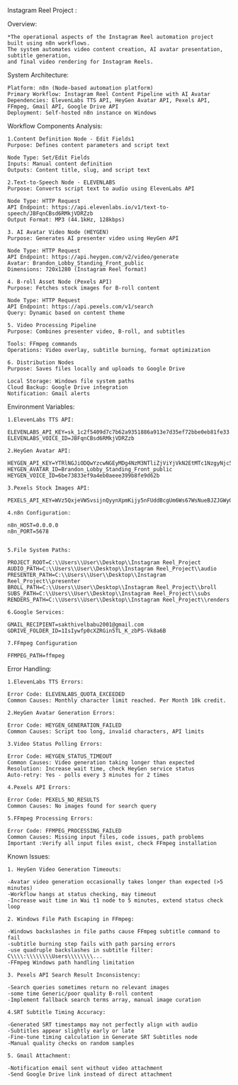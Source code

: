 Instagram Reel Project : 

Overview:

    *The operational aspects of the Instagram Reel automation project built using n8n workflows. 
    The system automates video content creation, AI avatar presentation, subtitle generation, 
    and final video rendering for Instagram Reels.

System Architecture:

    Platform: n8n (Node-based automation platform)
    Primary Workflow: Instagram Reel Content Pipeline with AI Avatar
    Dependencies: ElevenLabs TTS API, HeyGen Avatar API, Pexels API, FFmpeg, Gmail API, Google Drive API
    Deployment: Self-hosted n8n instance on Windows

Workflow Components Analysis:

    1.Content Definition Node - Edit Fields1
    Purpose: Defines content parameters and script text

    Node Type: Set/Edit Fields
    Inputs: Manual content definition
    Outputs: Content title, slug, and script text

    2.Text-to-Speech Node - ELEVENLABS
    Purpose: Converts script text to audio using ElevenLabs API

    Node Type: HTTP Request
    API Endpoint: https://api.elevenlabs.io/v1/text-to-speech/JBFqnCBsd6RMkjVDRZzb
    Output Format: MP3 (44.1kHz, 128kbps)

    3. AI Avatar Video Node (HEYGEN)
    Purpose: Generates AI presenter video using HeyGen API

    Node Type: HTTP Request
    API Endpoint: https://api.heygen.com/v2/video/generate
    Avatar: Brandon_Lobby_Standing_Front_public
    Dimensions: 720x1280 (Instagram Reel format)

    4. B-roll Asset Node (Pexels API)
    Purpose: Fetches stock images for B-roll content

    Node Type: HTTP Request
    API Endpoint: https://api.pexels.com/v1/search
    Query: Dynamic based on content theme

    5. Video Processing Pipeline
    Purpose: Combines presenter video, B-roll, and subtitles

    Tools: FFmpeg commands
    Operations: Video overlay, subtitle burning, format optimization

    6. Distribution Nodes
    Purpose: Saves files locally and uploads to Google Drive

    Local Storage: Windows file system paths
    Cloud Backup: Google Drive integration
    Notification: Gmail alerts

Environment Variables:

    1.ElevenLabs TTS API:

    ELEVENLABS_API_KEY=sk_1c2f5409d7c7b62a9351886a913e7d35ef72bbe0eb81fe33
    ELEVENLABS_VOICE_ID=JBFqnCBsd6RMkjVDRZzb

    2.HeyGen Avatar API:

    HEYGEN_API_KEY=YTRlNGJiODQwYzcwNGEyMDg4NzM3NTliZjViYjVkN2EtMTc1NzgyNjc5Ng==
    HEYGEN_AVATAR_ID=Brandon_Lobby_Standing_Front_public
    HEYGEN_VOICE_ID=6be73833ef9a4eb0aeee399b8fe9d62b

    3.Pexels Stock Images API:

    PEXELS_API_KEY=WVz5QxjeVWSvsijnQyynXpmKijy5nFUddBcgUm6Ws67WsNueBJZJGWyO

    4.n8n Configuration:

    n8n_HOST=0.0.0.0
    n8n_PORT=5678
    

    5.File System Paths:

    PROJECT_ROOT=C:\\Users\\User\\Desktop\\Instagram Reel_Project
    AUDIO_PATH=C:\\Users\\User\\Desktop\\Instagram Reel_Project\\audio
    PRESENTER_PATH=C:\\Users\\User\\Desktop\\Instagram Reel_Project\\presenter
    BROLL_PATH=C:\\Users\\User\\Desktop\\Instagram Reel_Project\\broll
    SUBS_PATH=C:\\Users\\User\\Desktop\\Instagram Reel_Project\\subs
    RENDERS_PATH=C:\\Users\\User\\Desktop\\Instagram Reel_Project\\renders

    6.Google Services:

    GMAIL_RECIPIENT=sakthivelbabu2001@gmail.com
    GDRIVE_FOLDER_ID=1IsIywfp0cXZRGin5TL_K_zbPS-Vk8a6B

    7.FFmpeg Configuration

    FFMPEG_PATH=ffmpeg

Error Handling:

    1.ElevenLabs TTS Errors:

    Error Code: ELEVENLABS_QUOTA_EXCEEDED
    Common Causes: Monthly character limit reached. Per Month 10k credit.

    2.HeyGen Avatar Generation Errors:

    Error Code: HEYGEN_GENERATION_FAILED
    Common Causes: Script too long, invalid characters, API limits

    3.Video Status Polling Errors:

    Error Code: HEYGEN_STATUS_TIMEOUT
    Common Causes: Video generation taking longer than expected
    Resolution: Increase wait time, check HeyGen service status
    Auto-retry: Yes - polls every 3 minutes for 2 times

    4.Pexels API Errors:

    Error Code: PEXELS_NO_RESULTS
    Common Causes: No images found for search query
   
    5.FFmpeg Processing Errors:

    Error Code: FFMPEG_PROCESSING_FAILED
    Common Causes: Missing input files, code issues, path problems 
    Important :Verify all input files exist, check FFmpeg installation
 
Known Issues:

    1. HeyGen Video Generation Timeouts:

    -Avatar video generation occasionally takes longer than expected (>5 minutes)
    -Workflow hangs at status checking, may timeout
    -Increase wait time in Wai t1 node to 5 minutes, extend status check loop
   
    2. Windows File Path Escaping in FFmpeg:
    
    -Windows backslashes in file paths cause FFmpeg subtitle command to fail
    -subtitle burning step fails with path parsing errors
    -use quadruple backslashes in subtitle filter: C\\\\:\\\\\\\\Users\\\\\\\\...
    -FFmpeg Windows path handling limitation

    3. Pexels API Search Result Inconsistency:

    -Search queries sometimes return no relevant images
    -some time Generic/poor quality B-roll content
    -Implement fallback search terms array, manual image curation

    4.SRT Subtitle Timing Accuracy:

    -Generated SRT timestamps may not perfectly align with audio
    -Subtitles appear slightly early or late
    -Fine-tune timing calculation in Generate SRT Subtitles node
    -Manual quality checks on random samples

    5. Gmail Attachment:

    -Notification email sent without video attachment
    -Send Google Drive link instead of direct attachment
